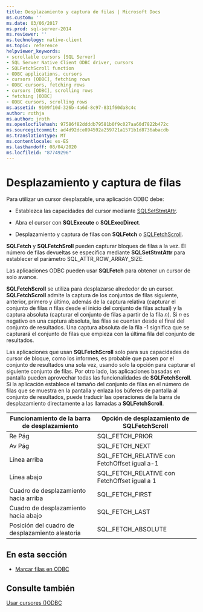 ```yaml
---
title: Desplazamiento y captura de filas | Microsoft Docs
ms.custom: ''
ms.date: 03/06/2017
ms.prod: sql-server-2014
ms.reviewer: ''
ms.technology: native-client
ms.topic: reference
helpviewer_keywords:
- scrollable cursors [SQL Server]
- SQL Server Native Client ODBC driver, cursors
- SQLFetchScroll function
- ODBC applications, cursors
- cursors [ODBC], fetching rows
- ODBC cursors, fetching rows
- cursors [ODBC], scrolling rows
- fetching [ODBC]
- ODBC cursors, scrolling rows
ms.assetid: 9109f10d-326b-4a6d-8c97-831f60da8c4c
author: rothja
ms.author: jroth
ms.openlocfilehash: 97586f82ddddb79581b0f9c027aa60d7822b472c
ms.sourcegitcommit: ad4d92dce894592a259721a1571b1d8736abacdb
ms.translationtype: MT
ms.contentlocale: es-ES
ms.lasthandoff: 08/04/2020
ms.locfileid: "87749296"
---
```

# <a name="scrolling-and-fetching-rows"></a>Desplazamiento y captura de filas
  Para utilizar un cursor desplazable, una aplicación ODBC debe:  
  
-   Establezca las capacidades del cursor mediante [SQLSetStmtAttr](../native-client-odbc-api/sqlsetstmtattr.md).  
  
-   Abra el cursor con **SQLExecute** o **SQLExecDirect**.  
  
-   Desplazamiento y captura de filas con **SQLFetch** o [SQLFetchScroll](../native-client-odbc-api/sqlfetchscroll.md).  
  
 **SQLFetch** y **SQLFetchSroll** pueden capturar bloques de filas a la vez. El número de filas devueltas se especifica mediante **SQLSetStmtAttr** para establecer el parámetro SQL_ATTR_ROW_ARRAY_SIZE.  
  
 Las aplicaciones ODBC pueden usar **SQLFetch** para obtener un cursor de solo avance.  
  
 **SQLFetchScroll** se utiliza para desplazarse alrededor de un cursor. **SQLFetchScroll** admite la captura de los conjuntos de filas siguiente, anterior, primero y último, además de la captura relativa (capturar el conjunto de filas *n* filas desde el inicio del conjunto de filas actual) y la captura absoluta (capturar el conjunto de filas a partir de la fila *n*). Si *n* es negativo en una captura absoluta, las filas se cuentan desde el final del conjunto de resultados. Una captura absoluta de la fila -1 significa que se capturará el conjunto de filas que empieza con la última fila del conjunto de resultados.  
  
 Las aplicaciones que usan **SQLFetchScroll** solo para sus capacidades de cursor de bloque, como los informes, es probable que pasen por el conjunto de resultados una sola vez, usando solo la opción para capturar el siguiente conjunto de filas. Por otro lado, las aplicaciones basadas en pantalla pueden aprovechar todas las funcionalidades de **SQLFetchScroll**. Si la aplicación establece el tamaño del conjunto de filas en el número de filas que se muestra en la pantalla y enlaza los búferes de pantalla al conjunto de resultados, puede traducir las operaciones de la barra de desplazamiento directamente a las llamadas a **SQLFetchScroll**.  
  
|Funcionamiento de la barra de desplazamiento|Opción de desplazamiento de SQLFetchScroll|  
|--------------------------|-------------------------------------|  
|Re Pág|SQL_FETCH_PRIOR|  
|Av Pág|SQL_FETCH_NEXT|  
|Línea arriba|SQL_FETCH_RELATIVE con FetchOffset igual a-1|  
|Línea abajo|SQL_FETCH_RELATIVE con FetchOffset igual a 1|  
|Cuadro de desplazamiento hacia arriba|SQL_FETCH_FIRST|  
|Cuadro de desplazamiento hacia abajo|SQL_FETCH_LAST|  
|Posición del cuadro de desplazamiento aleatoria|SQL_FETCH_ABSOLUTE|  
  
## <a name="in-this-section"></a>En esta sección  
  
-   [Marcar filas en ODBC](scrolling-and-fetching-rows-bookmarking-rows-in-odbc.md)  
  
## <a name="see-also"></a>Consulte también  
 [Usar cursores &#40;&#41;ODBC](using-cursors-odbc.md)  
  
  
